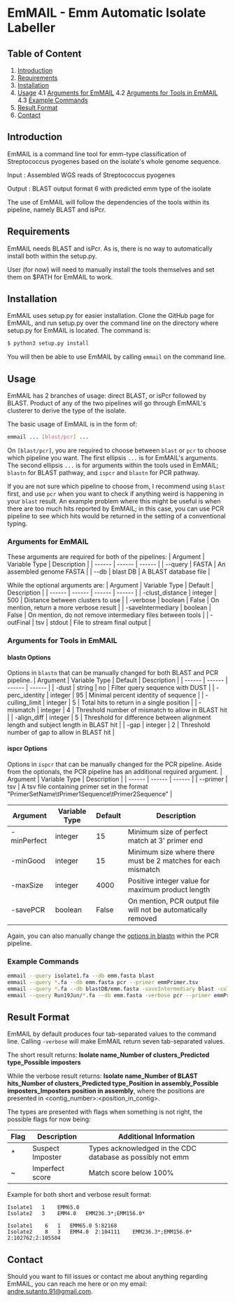 # EmMAIL - Emm Automatic Isolate Labeller

## Table of Content
1. [Introduction](#introduction)
2. [Requirements](#requirements)
3. [Installation](#installation)
4. [Usage](#usage)
    4.1 [Arguments for EmMAIL](#arguments-for-emmail)
    4.2 [Arguments for Tools in EmMAIL](#arguments-for-tools-in-emmail)
    4.3 [Example Commands](#example-commands)
5. [Result Format](#result-format)
6. [Contact](#contact)

## Introduction

EmMAIL is a command line tool for emm-type classification of Streptococcus pyogenes based on the isolate's whole genome sequence.

Input	: Assembled WGS reads of Streptococcus pyogenes

Output	: BLAST output format 6 with predicted emm type of the isolate

The use of EmMAIL will follow the dependencies of the tools within its pipeline, namely BLAST and isPcr.

## Requirements

EmMAIL needs BLAST and isPcr. As is, there is no way to automatically install both within the setup.py.

User (for now) will need to manually install the tools themselves and set them on $PATH for EmMAIL to work.

## Installation

EmMAIL uses setup.py for easier installation. Clone the GitHub page for EmMAIL, and run setup.py over the command line on the directory where setup.py for EmMAIL is located.
The command is:

```sh
$ python3 setup.py install
``` 

You will then be able to use EmMAIL by calling `emmail` on the command line.

## Usage

EmMAIL has 2 branches of usage: direct BLAST, or isPcr followed by BLAST. Product of any of the two pipelines will go through EmMAIL's clusterer to derive the type of the isolate.

The basic usage of EmMAIL is in the form of:

```sh
emmail ... [blast/pcr] ...
```

On `[blast/pcr]`, you are required to choose between `blast` or `pcr` to choose which pipeline you want. The first ellipsis `...` is for EmMAIL's arguments. The second ellipsis `...` is for arguments within the tools used in EmMAIL; `blastn` for BLAST pathway, and `ispcr` and `blastn` for PCR pathway.

If you are not sure which pipeline to choose from, I recommend using `blast` first, and use `pcr` when you want to check if anything weird is happening in your `blast` result. An example problem where this might be useful is when there are too much hits reported by EmMAIL; in this case, you can use PCR pipeline to see which hits would be returned in the setting of a conventional typing.

### Arguments for EmMAIL
These arguments are required for both of the pipelines:
| Argument | Variable Type | Description |
| ------ | ------ | ------ |
| --query | FASTA | An assembled genome FASTA |
| --db | blast DB | A BLAST database file |

While the optional arguments are:
| Argument | Variable Type | Default | Description |
| ------ | ------ | ------ | ------ |
| -clust_distance | integer | 500 | Distance between clusters to use |
| -verbose | boolean | False | On mention, return a more verbose result |
| -saveIntermediary | boolean | False | On mention, do not remove intermediary files between tools |
| -outFinal | tsv | stdout | File to stream final output |

### Arguments for Tools in EmMAIL
#### blastn Options
Options in `blastn` that can be manually changed for both BLAST and PCR pipeline.
| Argument | Variable Type | Default | Description |
| ------ | ------ | ------ | ------ |
| -dust | string | no | Filter query sequence with DUST |
| -perc_identity | integer | 95 | Minimal percent identity of sequence |
| -culling_limit | integer | 5 | Total hits to return in a single position |
| -mismatch | integer | 4 | Threshold number of mismatch to allow in BLAST hit |
| -align_diff | integer | 5 | Threshold for difference between alignment length and subject length in BLAST hit |
| -gap | integer | 2 | Threshold number of gap to allow in BLAST hit |

#### ispcr Options
Options in `ispcr` that can be manually changed for the PCR pipeline. Aside from the optionals, the PCR pipeline has an additional required argument.
| Argument | Variable Type | Description |
| ------ | ------ | ------ |
| --primer | tsv | A tsv file containing primer set in the format "PrimerSetName\tPrimer1Sequence\tPrimer2Sequence" |

| Argument | Variable Type | Default | Description |
| ------ | ------ | ------ | ------ |
| -minPerfect | integer | 15 | Minimum size of perfect match at 3' primer end |
| -minGood | integer | 15 | Minimum size where there must be 2 matches for each mismatch | 
| -maxSize | integer | 4000 | Positive integer value for maximum product length |
| -savePCR | boolean | False | On mention, PCR output file will not be automatically removed | 

Again, you can also manually change the [options in blastn](#blastn-options) within the PCR pipeline.

### Example Commands
```sh
emmail --query isolate1.fa --db emm.fasta blast
emmail --query *.fa --db emm.fasta pcr --primer emmPrimer.tsv
emmail --query *.fa --db blastDB/emm.fasta -saveIntermediary blast -culling_limit 10 -align_diff 10
emmail --query Run19Jun/*.fa --db emm.fasta -verbose pcr --primer emmPrimer.tsv -mismatch 5 -maxSize 2000
```

## Result Format
EmMAIL by default produces four tab-separated values to the command line. Calling `-verbose` will make EmMAIL return seven tab-separated values.

The short result returns: **Isolate name_Number of clusters_Predicted type_Possible imposters**

While the verbose result returns: **Isolate name_Number of BLAST hits_Number of clusters_Predicted type_Position in assembly_Possible imposters_Imposters position in assembly**,
where the positions are presented in <contig_number>:<position_in_contig>.

The types are presented with flags when something is not right, the possible flags for now being:

| Flag | Description | Additional Information |
| ------ | ------ | ------ |
| * | Suspect Imposter | Types acknowledged in the CDC database as possibly not emm |
| ~ | Imperfect score | Match score below 100% |

Example for both short and verbose result format:

```
Isolate1   1    EMM65.0
Isolate2   3    EMM4.0   EMM236.3*;EMM156.0*

Isolate1    6   1   EMM65.0 5:82168
Isolate2    8   3   EMM4.0  2:104111    EMM236.3*;EMM156.0*    2:102762;2:105504
```

## Contact 

Should you want to fill issues or contact me about anything regarding EmMAIL, 
you can reach me here or on my email: andre.sutanto.91@gmail.com.
